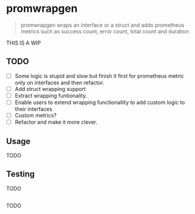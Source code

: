 # promwrapgen

> promwrapgen wraps an interface or a struct and adds prometheus metrics such as success count, error count, total count and duration


THIS IS A WIP

## TODO

- [ ] Some logic is stupid and slow but finish it first for prometheus metric only on interfaces and then refactor.
- [ ] Add struct wrapping support
- [ ] Extract wrapping funtionality.
- [ ] Enable users to extend wrapping functionallity to add custom logic to their interfaces
- [ ] Custom metrics?
- [ ] Refactor and make it more clever.

## Usage

TODO

## Testing

TODO

## 

TODO
